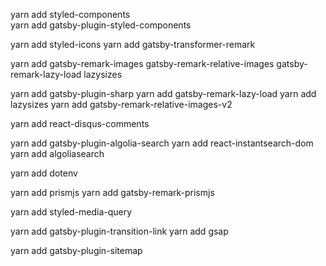 yarn add styled-components  
yarn add gatsby-plugin-styled-components

yarn add styled-icons
yarn add gatsby-transformer-remark

yarn add gatsby-remark-images gatsby-remark-relative-images gatsby-remark-lazy-load lazysizes

yarn add gatsby-plugin-sharp
yarn add gatsby-remark-lazy-load
yarn add lazysizes
yarn add gatsby-remark-relative-images-v2

yarn add react-disqus-comments

yarn add gatsby-plugin-algolia-search
yarn add react-instantsearch-dom
yarn add algoliasearch

yarn add dotenv

yarn add prismjs
yarn add gatsby-remark-prismjs

yarn add styled-media-query

yarn add gatsby-plugin-transition-link
yarn add gsap

yarn add gatsby-plugin-sitemap
